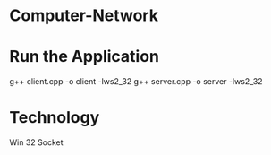# Computer-Network

# Run the Application
g++ client.cpp -o client -lws2_32
g++ server.cpp -o server -lws2_32

# Technology
Win 32 Socket
